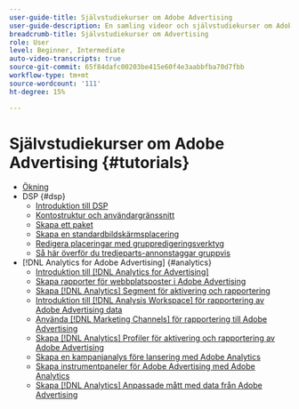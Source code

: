 ```yaml
---
user-guide-title: Självstudiekurser om Adobe Advertising
user-guide-description: En samling videor och självstudiekurser om Adobe Advertising.
breadcrumb-title: Självstudiekurser om Advertising
role: User
level: Beginner, Intermediate
auto-video-transcripts: true
source-git-commit: 65f84dafc00203be415e60f4e3aabbfba70d7fbb
workflow-type: tm+mt
source-wordcount: '111'
ht-degree: 15%

---
```



# Självstudiekurser om Adobe Advertising {#tutorials}

+ [Ökning](overview.md)
+ DSP {#dsp}
   + [Introduktion till DSP](/help/dsp/intro.md)
   + [Kontostruktur och användargränssnitt](/help/dsp/ui.md)
   + [Skapa ett paket](/help/dsp/package-create.md)
   + [Skapa en standardbildskärmsplacering](/help/dsp/placement-create.md)
   + [Redigera placeringar med gruppredigeringsverktyg](/help/dsp/bulk-edit-placement-tools.md)
   + [Så här överför du tredjeparts-annonstaggar gruppvis](/help/dsp/bulk-upload-third-party-ad-tags.md)
+ [!DNL Analytics for Adobe Advertising] {#analytics}
   + [Introduktion till [!DNL Analytics for Advertising]](/help/integrations/analytics/intro-a4adc.md)
   + [Skapa rapporter för webbplatsposter i Adobe Advertising](/help/integrations/analytics/analytics-site-entry-a4adc.md)
   + [Skapa [!DNL Analytics] Segment för aktivering och rapportering](/help/integrations/analytics/analytics-segments-a4adc.md)
   + [Introduktion till [!DNL Analysis Workspace] för rapportering av Adobe Advertising data](/help/integrations/analytics/analytics-analysis-workspace-a4adc.md)
   + [Använda [!DNL Marketing Channels] för rapportering till Adobe Advertising](/help/integrations/analytics/analytics-reporting-a4adc.md)
   + [Skapa [!DNL Analytics] Profiler för aktivering och rapportering av Adobe Advertising](/help/integrations/analytics/analytics-profiles-a4adc.md)
   + [Skapa en kampanjanalys före lansering med Adobe Analytics](/help/integrations/analytics/analytics-pre-launch-a4adc.md)
   + [Skapa instrumentpaneler för Adobe Advertising med Adobe Analytics](/help/integrations/analytics/analytics-dashboards-a4adc.md)
   + [Skapa [!DNL Analytics] Anpassade mått med data från Adobe Advertising](/help/integrations/analytics/analytics-custom-metrics-a4adc.md)

<!-- Add to DSP chapter once the videos are complete:
  + [How to Create a Placement](/help/dsp/placement-create.md)
  + [Placement Targeting Capabilities](/help/dsp/placement-targeting.md)
  + [Audience Libraries and Applying Behavioral Targeting](/help/dsp/audience-libraries.md)
-->

<!-- If I move the "Analytics for Advertising chapter into a larger Integrations chapter, then I'll need to set up redirects by copying a CSV file into this repo and populating it for those legacy file names. -->
